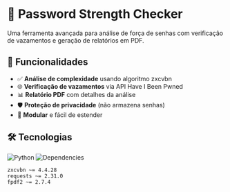# 🔐 Password Strength Checker

Uma ferramenta avançada para análise de força de senhas com verificação de vazamentos e geração de relatórios em PDF.

## 🌟 Funcionalidades

- ✅ **Análise de complexidade** usando algoritmo zxcvbn
- 🌐 **Verificação de vazamentos** via API Have I Been Pwned
- 📊 **Relatório PDF** com detalhes da análise
- 🛡️ **Proteção de privacidade** (não armazena senhas)
- 🧩 **Modular** e fácil de estender

## 🛠️ Tecnologias

![Python](https://img.shields.io/badge/Python-3.12+-blue?logo=python)
![Dependencies](https://img.shields.io/badge/dependencies-zxcvbn%20%7C%20requests%20%7C%20fpdf2-orange)

```plaintext
zxcvbn ~= 4.4.28
requests ~= 2.31.0
fpdf2 ~= 2.7.4
